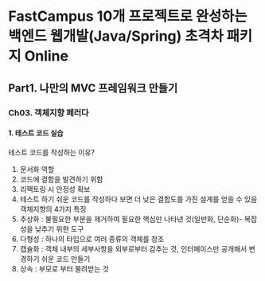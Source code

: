 # FastCampus 10개 프로젝트로 완성하는 백엔드 웹개발(Java/Spring) 초격차 패키지 Online
## Part1. 나만의 MVC 프레임워크 만들기
### Ch03. 객체지향 페러다
#### 1. 테스트 코드 실습
테스트 코드를 작성하는 이유?
1. 문서화 역할
2. 코드에 결함을 발견하기 위함
3. 리팩토링 시 안정성 확보
4. 테스트 하기 쉬운 코드를 작성하다 보면 더 낮은 결합도를 가진 설계를 얻을 수 있음
객체지향의 4가지 특징
1. 추상화 : 불필요한 부분을 제거하여 필요한 핵심만 나타낸 것(일반화, 단순화)- 복잡성을 낮추기 위한 도구
2. 다형성 : 하나의 타입으로 여러 종류의 객체를 창조
3. 캡슐화 : 객체 내부의 세부사항을 외부로부터 감추는 것, 인터페이스만 공개해서 변경하기 쉬운 코드 만들기
4. 상속 : 부모로 부터 물려받는 것